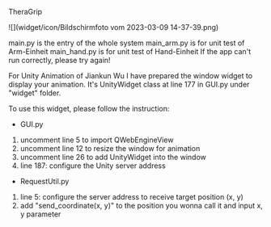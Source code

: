 TheraGrip

![](widget/icon/Bildschirmfoto vom 2023-03-09 14-37-39.png)

main.py is the entry of the whole system
main_arm.py is for unit test of Arm-Einheit
main_hand.py is for unit test of Hand-Einheit
If the app can't run correctly, please try again!

For Unity Animation of Jiankun Wu
I have prepared the window widget to display your animation.
It's UnityWidget class at line 177 in GUI.py under "widget" folder.

To use this widget, please follow the instruction:

- GUI.py
1. uncomment line 5 to import QWebEngineView
2. uncomment line 12 to resize the window for animation
3. uncomment line 26 to add UnityWidget into the window
4. line 187: configure the Unity server address

- RequestUtil.py
1. line 5: configure the server address to receive target position (x, y)
2. add "send_coordinate(x, y)" to the position you wonna call it and input x, y parameter
